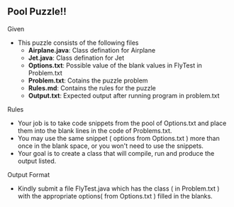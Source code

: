 ## Pool Puzzle!!

Given
- This puzzle consists of the following files
    - **Airplane.java**: Class defination for Airplane
    - **Jet.java**: Class defination for Jet 
    - **Options.txt**:  Possible value of the blank values in FlyTest in Problem.txt
    - **Problem.txt**: Cotains the puzzle problem 
    - **Rules.md**: Contains the rules for the puzzle
    - **Output.txt**: Expected output after running program in problem.txt

Rules
- Your job is to take code snippets from the pool of Options.txt and place them into the blank 
lines in the code of Problems.txt.
- You may use the same snippet ( options from Options.txt ) more than once in the blank space, or you won't 
need to use the snippets.
- Your goal is to create a class that will compile, run and produce the output listed.

Output Format 
- Kindly submit a file FlyTest.java which has the class ( in Problem.txt ) with the appropriate
options( from Options.txt ) filled in the blanks.
